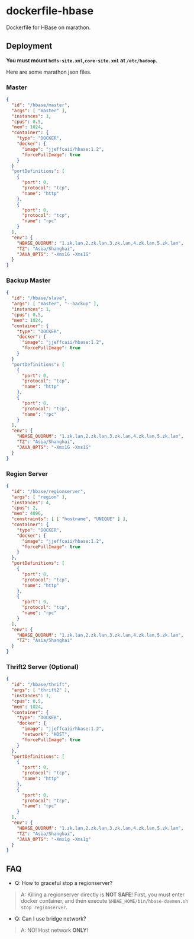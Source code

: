 # dockerfile-hbase
Dockerfile for HBase on marathon.

## Deployment

**You must mount `hdfs-site.xml`,`core-site.xml` at `/etc/hadoop`.**

Here are some marathon json files.

### Master

``` json
{
  "id": "/hbase/master",
  "args": [ "master" ],
  "instances": 1,
  "cpus": 0.5,
  "mem": 1024,
  "container": {
    "type": "DOCKER",
    "docker": {
      "image": "jjeffcaii/hbase:1.2",
      "forcePullImage": true
    }
  }
  "portDefinitions": [
    {
      "port": 0,
      "protocol": "tcp",
      "name": "http"
    },
    {
      "port": 0,
      "protocol": "tcp",
      "name": "rpc"
    }
  ],
  "env": {
    "HBASE_QUORUM": "1.zk.lan,2.zk.lan,3.zk.lan,4.zk.lan,5.zk.lan",
    "TZ": "Asia/Shanghai",
    "JAVA_OPTS": "-Xmx1G -Xms1G"
  }
}
```

### Backup Master

``` json
{
  "id": "/hbase/slave",
  "args": [ "master", "--backup" ],
  "instances": 1,
  "cpus": 0.5,
  "mem": 1024,
  "container": {
    "type": "DOCKER",
    "docker": {
      "image": "jjeffcaii/hbase:1.2",
      "forcePullImage": true
    }
  }
  "portDefinitions": [
    {
      "port": 0,
      "protocol": "tcp",
      "name": "http"
    },
    {
      "port": 0,
      "protocol": "tcp",
      "name": "rpc"
    }
  ],
  "env": {
    "HBASE_QUORUM": "1.zk.lan,2.zk.lan,3.zk.lan,4.zk.lan,5.zk.lan",
    "TZ": "Asia/Shanghai",
    "JAVA_OPTS": "-Xmx1G -Xms1G"
  }
}
```

### Region Server

``` json
{
  "id": "/hbase/regionserver",
  "args": [ "region" ],
  "instances": 4,
  "cpus": 2,
  "mem": 4096,
  "constraints": [ [ "hostname", "UNIQUE" ] ],
  "container": {
    "type": "DOCKER",
    "docker": {
      "image": "jjeffcaii/hbase:1.2",
      "forcePullImage": true
    }
  },
  "portDefinitions": [
    {
      "port": 0,
      "protocol": "tcp",
      "name": "http"
    },
    {
      "port": 0,
      "protocol": "tcp",
      "name": "rpc"
    }
  ],
  "env": {
    "HBASE_QUORUM": "1.zk.lan,2.zk.lan,3.zk.lan,4.zk.lan,5.zk.lan",
    "TZ": "Asia/Shanghai"
  }
}
```

### Thrift2 Server (Optional)

``` json
{
  "id": "/hbase/thrift",
  "args": [ "thrift2" ],
  "instances": 1,
  "cpus": 0.5,
  "mem": 1024,
  "container": {
    "type": "DOCKER",
    "docker": {
      "image": "jjeffcaii/hbase:1.2",
      "network": "HOST",
      "forcePullImage": true
    }
  },
  "portDefinitions": [
    {
      "port": 0,
      "protocol": "tcp",
      "name": "http"
    },
    {
      "port": 0,
      "protocol": "tcp",
      "name": "rpc"
    }
  ],
  "env": {
    "HBASE_QUORUM": "1.zk.lan,2.zk.lan,3.zk.lan,4.zk.lan,5.zk.lan",
    "TZ": "Asia/Shanghai",
    "JAVA_OPTS": "-Xmx1g -Xms1g"
  }
}
```


## FAQ

- Q: How to graceful stop a regionserver?

> A: Killing a regionserver directly is **NOT SAFE**! First, you must enter docker container, and then execute `$HBAE_HOME/bin/hbase-daemon.sh stop regionserver`.

- Q: Can I use bridge network?

> A: NO! Host network **ONLY**!
